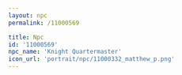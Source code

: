 ```yaml
---
layout: npc
permalink: /11000569

title: Npc
id: '11000569'
npc_name: 'Knight Quartermaster'
icon_url: 'portrait/npc/11000332_matthew_p.png'
---
```

